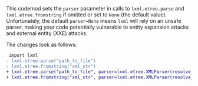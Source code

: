 This codemod sets the `parser` parameter in calls to  `lxml.etree.parse`  and `lxml.etree.fromstring`
if omitted or set to `None` (the default value). Unfortunately, the default `parser=None` means `lxml`
will rely on an unsafe parser, making your code potentially vulnerable to entity expansion
attacks and external entity (XXE) attacks.

The changes look as follows:

```diff
 import lxml
- lxml.etree.parse("path_to_file")
- lxml.etree.fromstring("xml_str")
+ lxml.etree.parse("path_to_file", parser=lxml.etree.XMLParser(resolve_entities=False))
+ lxml.etree.fromstring("xml_str", parser=lxml.etree.XMLParser(resolve_entities=False))
```

